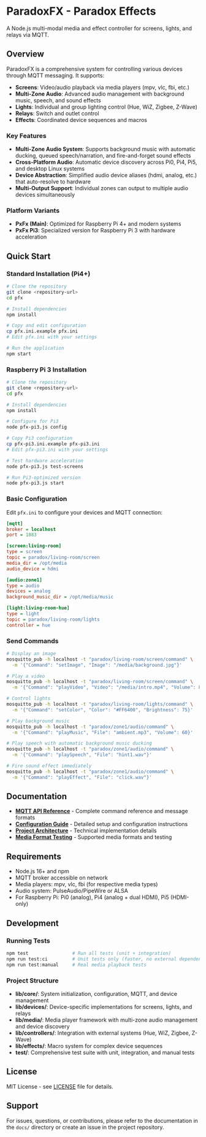 # ParadoxFX - Paradox Effects

A Node.js multi-modal media and effect controller for screens, lights, and relays via MQTT.

## Overview

ParadoxFX is a comprehensive system for controlling various devices through MQTT messaging. It supports:

- **Screens**: Video/audio playback via media players (mpv, vlc, fbi, etc.)
- **Multi-Zone Audio**: Advanced audio management with background music, speech, and sound effects
- **Lights**: Individual and group lighting control (Hue, WiZ, Zigbee, Z-Wave)  
- **Relays**: Switch and outlet control
- **Effects**: Coordinated device sequences and macros

### Key Features

- **Multi-Zone Audio System**: Supports background music with automatic ducking, queued speech/narration, and fire-and-forget sound effects
- **Cross-Platform Audio**: Automatic device discovery across Pi0, Pi4, Pi5, and desktop Linux systems
- **Device Abstraction**: Simplified audio device aliases (hdmi, analog, etc.) that auto-resolve to hardware
- **Multi-Output Support**: Individual zones can output to multiple audio devices simultaneously

### Platform Variants

- **PxFx (Main)**: Optimized for Raspberry Pi 4+ and modern systems
- **PxFx Pi3**: Specialized version for Raspberry Pi 3 with hardware acceleration

## Quick Start

### Standard Installation (Pi4+)

```bash
# Clone the repository
git clone <repository-url>
cd pfx

# Install dependencies
npm install

# Copy and edit configuration
cp pfx.ini.example pfx.ini
# Edit pfx.ini with your settings

# Run the application
npm start
```

### Raspberry Pi 3 Installation

```bash
# Clone the repository
git clone <repository-url>
cd pfx

# Install dependencies
npm install

# Configure for Pi3
node pfx-pi3.js config

# Copy Pi3 configuration
cp pfx-pi3.ini.example pfx-pi3.ini
# Edit pfx-pi3.ini with your settings

# Test hardware acceleration
node pfx-pi3.js test-screens

# Run Pi3-optimized version
node pfx-pi3.js start
```

### Basic Configuration

Edit `pfx.ini` to configure your devices and MQTT connection:

```ini
[mqtt]
broker = localhost
port = 1883

[screen:living-room]
type = screen
topic = paradox/living-room/screen
media_dir = /opt/media
audio_device = hdmi

[audio:zone1]
type = audio
devices = analog
background_music_dir = /opt/media/music

[light:living-room-hue]
type = light
topic = paradox/living-room/lights
controller = hue
```

### Send Commands

```bash
# Display an image
mosquitto_pub -h localhost -t "paradox/living-room/screen/command" \
  -m '{"Command": "setImage", "Image": "/media/background.jpg"}'

# Play a video
mosquitto_pub -h localhost -t "paradox/living-room/screen/command" \
  -m '{"Command": "playVideo", "Video": "/media/intro.mp4", "Volume": 80}'

# Control lights
mosquitto_pub -h localhost -t "paradox/living-room/lights/command" \
  -m '{"Command": "setColor", "Color": "#FF6400", "Brightness": 75}'

# Play background music
mosquitto_pub -h localhost -t "paradox/zone1/audio/command" \
  -m '{"Command": "playMusic", "File": "ambient.mp3", "Volume": 60}'

# Play speech with automatic background music ducking
mosquitto_pub -h localhost -t "paradox/zone1/audio/command" \
  -m '{"Command": "playSpeech", "File": "hint1.wav"}'

# Fire sound effect immediately
mosquitto_pub -h localhost -t "paradox/zone1/audio/command" \
  -m '{"Command": "playEffect", "File": "click.wav"}'
```

## Documentation

- **[MQTT API Reference](docs/MQTT_API.md)** - Complete command reference and message formats
- **[Configuration Guide](docs/CONFIGURATION.md)** - Detailed setup and configuration instructions
- **[Project Architecture](docs/SCAFFOLD_SUMMARY.md)** - Technical implementation details
- **[Media Format Testing](docs/MEDIA_FORMAT_TEST_SUMMARY.md)** - Supported media formats and testing

## Requirements

- Node.js 16+ and npm
- MQTT broker accessible on network
- Media players: mpv, vlc, fbi (for respective media types)
- Audio system: PulseAudio/PipeWire or ALSA
- For Raspberry Pi: Pi0 (analog), Pi4 (analog + dual HDMI), Pi5 (HDMI-only)

## Development

### Running Tests

```bash
npm test                # Run all tests (unit + integration)
npm run test:ci         # Unit tests only (faster, no external dependencies)
npm run test:manual     # Real media playback tests
```

### Project Structure

- **lib/core/**: System initialization, configuration, MQTT, and device management
- **lib/devices/**: Device-specific implementations for screens, lights, and relays
- **lib/media/**: Media player framework with multi-zone audio management and device discovery
- **lib/controllers/**: Integration with external systems (Hue, WiZ, Zigbee, Z-Wave)
- **lib/effects/**: Macro system for complex device sequences
- **test/**: Comprehensive test suite with unit, integration, and manual tests

## License

MIT License - see [LICENSE](LICENSE) file for details.

## Support

For issues, questions, or contributions, please refer to the documentation in the `docs/` directory or create an issue in the project repository.

